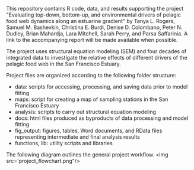 This repository contains R code, data, and results supporting the project "Evaluating 
top-down, bottom-up, and environmental drivers of pelagic food web dynamics along an 
estuarine gradient" by Tanya L. Rogers, Samuel M. Bashevkin, Christina E. Burdi, 
Denise D. Colombano, Peter N. Dudley, Brian Mahardja, Lara Mitchell, Sarah Perry, and 
Parsa Saffarinia. A link to the accompanying report will be made available when possible. 

The project uses structural equation modeling (SEM) and four decades of integrated data 
to investigate the relative effects of different drivers of the pelagic food web in the 
San Francisco Estuary. 

Project files are organized according to the following folder structure:
* data: scripts for accessing, processing, and saving data prior to model fitting
*	maps: script for creating a map of sampling stations in the San Francisco Estuary
*	analysis: scripts to carry out structural equation modeling
*	docs: html files produced as byproducts of data processing and model fitting
*	fig_output: figures, tables, Word documents, and RData files representing 
intermediate and final analysis results
*	functions, lib: utility scripts and libraries

The following diagram outlines the general project workflow. 
<img src='project_flowchart.png"/>

